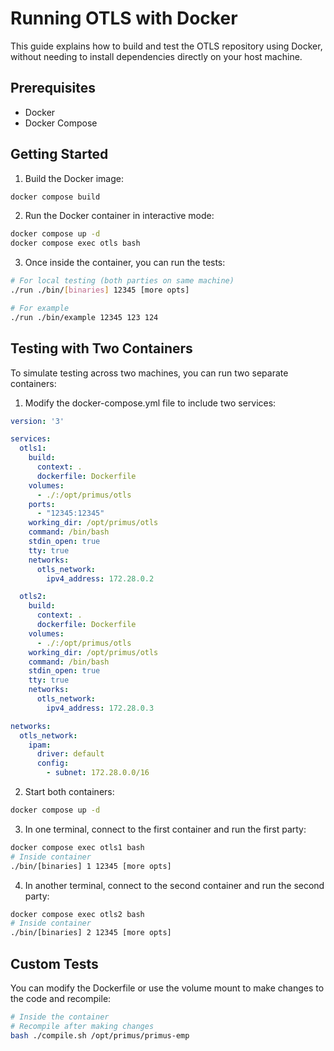 # Running OTLS with Docker

This guide explains how to build and test the OTLS repository using Docker, without needing to install dependencies directly on your host machine.

## Prerequisites

- Docker
- Docker Compose

## Getting Started

1. Build the Docker image:

```bash
docker compose build
```

2. Run the Docker container in interactive mode:

```bash
docker compose up -d
docker compose exec otls bash
```

3. Once inside the container, you can run the tests:

```bash
# For local testing (both parties on same machine)
./run ./bin/[binaries] 12345 [more opts]

# For example
./run ./bin/example 12345 123 124
```

## Testing with Two Containers

To simulate testing across two machines, you can run two separate containers:

1. Modify the docker-compose.yml file to include two services:

```yaml
version: '3'

services:
  otls1:
    build:
      context: .
      dockerfile: Dockerfile
    volumes:
      - ./:/opt/primus/otls
    ports:
      - "12345:12345"
    working_dir: /opt/primus/otls
    command: /bin/bash
    stdin_open: true
    tty: true
    networks:
      otls_network:
        ipv4_address: 172.28.0.2

  otls2:
    build:
      context: .
      dockerfile: Dockerfile
    volumes:
      - ./:/opt/primus/otls
    working_dir: /opt/primus/otls
    command: /bin/bash
    stdin_open: true
    tty: true
    networks:
      otls_network:
        ipv4_address: 172.28.0.3

networks:
  otls_network:
    ipam:
      driver: default
      config:
        - subnet: 172.28.0.0/16
```

2. Start both containers:

```bash
docker compose up -d
```

3. In one terminal, connect to the first container and run the first party:

```bash
docker compose exec otls1 bash
# Inside container
./bin/[binaries] 1 12345 [more opts]
```

4. In another terminal, connect to the second container and run the second party:

```bash
docker compose exec otls2 bash
# Inside container
./bin/[binaries] 2 12345 [more opts]
```

## Custom Tests

You can modify the Dockerfile or use the volume mount to make changes to the code and recompile:

```bash
# Inside the container
# Recompile after making changes
bash ./compile.sh /opt/primus/primus-emp
``` 